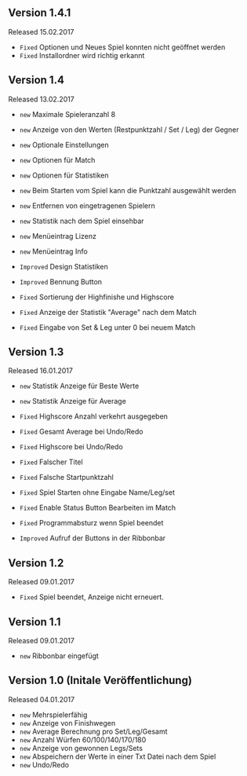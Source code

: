 ## Version 1.4.1
Released 15.02.2017

 - `Fixed` Optionen und Neues Spiel konnten nicht geöffnet werden
 - `Fixed` Installordner wird richtig erkannt

## Version 1.4
Released 13.02.2017
 
 - `new` Maximale Spieleranzahl 8
 - `new` Anzeige von den Werten (Restpunktzahl / Set / Leg) der Gegner
 - `new` Optionale Einstellungen
 - `new` Optionen für Match
 - `new` Optionen für Statistiken
 - `new` Beim Starten vom Spiel kann die Punktzahl ausgewählt werden
 - `new` Entfernen von eingetragenen Spielern
 - `new` Statistik nach dem Spiel einsehbar
 - `new` Menüeintrag Lizenz
 - `new` Menüeintrag Info
 
 - `Improved` Design Statistiken
 - `Improved` Bennung Button  

 - `Fixed` Sortierung der Highfinishe und Highscore
 - `Fixed` Anzeige der Statistik "Average" nach dem Match
 - `Fixed` Eingabe von Set & Leg unter 0 bei neuem Match   
 
## Version 1.3
Released 16.01.2017

 - `new` Statistik Anzeige für Beste Werte
 - `new` Statistik Anzeige für Average
 
 - `Fixed` Highscore Anzahl verkehrt ausgegeben
 - `Fixed` Gesamt Average bei Undo/Redo
 - `Fixed` Highscore bei Undo/Redo
 - `Fixed` Falscher Titel
 - `Fixed` Falsche Startpunktzahl
 - `Fixed` Spiel Starten ohne Eingabe Name/Leg/set
 - `Fixed` Enable Status Button Bearbeiten im Match
 - `Fixed` Programmabsturz wenn Spiel beendet
 
 - `Improved` Aufruf der Buttons in der Ribbonbar  
 
## Version 1.2
Released 09.01.2017

 - `Fixed` Spiel beendet, Anzeige nicht erneuert.

## Version 1.1 
Released 09.01.2017
- `new` Ribbonbar eingefügt

## Version 1.0  (Initale Veröffentlichung)
Released 04.01.2017

 - `new` Mehrspielerfähig
 - `new` Anzeige von Finishwegen
 - `new` Average Berechnung pro Set/Leg/Gesamt
 - `new` Anzahl Würfen 60/100/140/170/180
 - `new` Anzeige von gewonnen Legs/Sets
 - `new` Abspeichern der Werte in einer Txt Datei nach dem Spiel
 - `new` Undo/Redo
